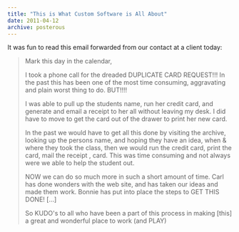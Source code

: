 ```yaml
---
title: "This is What Custom Software is All About"
date: 2011-04-12
archive: posterous
---
```


It was fun to read this email forwarded from our contact at a client today:

> Mark this day in the calendar,
>
>I took a phone call for the dreaded DUPLICATE CARD REQUEST!!! In the past this has been one of the most time consuming, aggravating and plain worst thing to do. BUT!!!!
>
> I was able to pull up the students name, run her credit card, and generate and email a receipt to her all without leaving my desk. I did have to move to get the card out of the drawer to print her new card.
>
> In the past we would have to get all this done by visiting the archive, looking up the persons name, and hoping they have an idea, when & where they took the class, then we would run the credit card, print the card, mail the receipt , card. This was time consuming and not always were we able to help the student out.
>
> NOW we can do so much more in such a short amount of time. Carl has done wonders with the web site, and has taken our ideas and made them work. Bonnie has put into place the steps to GET THIS DONE! [...]
>
> So KUDO's to all who have been a part of this process in making [this] a great and wonderful place to work (and PLAY)

